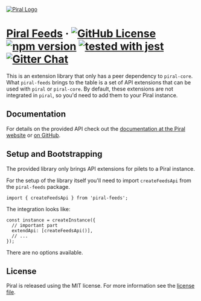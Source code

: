 [![Piral Logo](https://github.com/smapiot/piral/raw/master/docs/assets/logo.png)](https://piral.io)

# [Piral Feeds](https://piral.io) &middot; [![GitHub License](https://img.shields.io/badge/license-MIT-blue.svg)](https://github.com/smapiot/piral/blob/master/LICENSE) [![npm version](https://img.shields.io/npm/v/piral-feeds.svg?style=flat)](https://www.npmjs.com/package/piral-feeds) [![tested with jest](https://img.shields.io/badge/tested_with-jest-99424f.svg)](https://jestjs.io) [![Gitter Chat](https://badges.gitter.im/gitterHQ/gitter.png)](https://gitter.im/piral-io/community)

This is an extension library that only has a peer dependency to `piral-core`. What `piral-feeds` brings to the table is a set of API extensions that can be used with `piral` or `piral-core`. By default, these extensions are not integrated in `piral`, so you'd need to add them to your Piral instance.

## Documentation

For details on the provided API check out the [documentation at the Piral website](https://docs.piral.io) or [on GitHub](https://github.com/smapiot/piral/tree/master/docs).

## Setup and Bootstrapping

The provided library only brings API extensions for pilets to a Piral instance.

For the setup of the library itself you'll need to import `createFeedsApi` from the `piral-feeds` package.

```tsx
import { createFeedsApi } from 'piral-feeds';
```

The integration looks like:

```tsx
const instance = createInstance({
  // important part
  extendApi: [createFeedsApi()],
  // ...
});
```

There are no options available.

## License

Piral is released using the MIT license. For more information see the [license file](./LICENSE).
